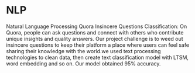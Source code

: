 # NLP
Natural Language Processing
Quora Insincere Questions Classification:
On Quora, people can ask questions and connect with others who contribute unique insights and quality answers. Our project challenge is to weed out insincere questions to keep their platform a place where users can feel safe sharing their knowledge with the world.we used text processing technologies to clean data, then create text classification model with LTSM, word embedding and so on. Our model obtained 95% accuracy.
